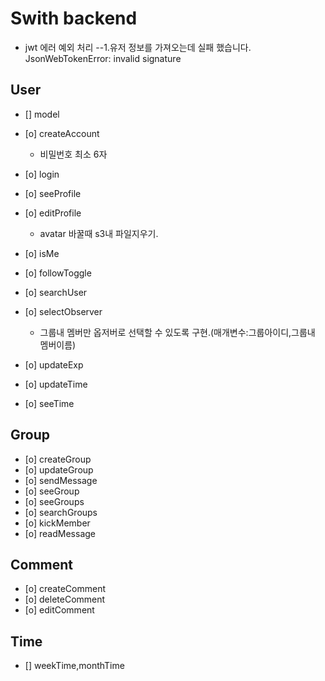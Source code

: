 # Swith backend

- jwt 에러 예외 처리
  --1.유저 정보를 가져오는데 실패 했습니다. JsonWebTokenError: invalid signature

## User

- [] model

- [o] createAccount
  - 비밀번호 최소 6자
- [o] login
- [o] seeProfile
- [o] editProfile
  - avatar 바꿀때 s3내 파일지우기.
- [o] isMe
- [o] followToggle
- [o] searchUser
- [o] selectObserver
  - 그룹내 멤버만 옵저버로 선택할 수 있도록 구현.(매개변수:그룹아이디,그룹내 멤버이름)
- [o] updateExp
- [o] updateTime
- [o] seeTime

## Group

- [o] createGroup
- [o] updateGroup
- [o] sendMessage
- [o] seeGroup
- [o] seeGroups
- [o] searchGroups
- [o] kickMember
- [o] readMessage

## Comment

- [o] createComment
- [o] deleteComment
- [o] editComment

## Time

- [] weekTime,monthTime
